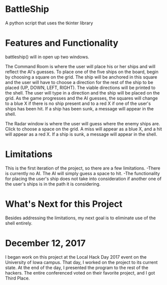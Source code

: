 # BattleShip
A python script that uses the tkinter library


# Features and Functionality
battleship() will in open up two windows.

The Command Room is where the user will place his or her ships and will reflect the AI's guesses.  To place one of the five ships on the board, begin by choosing a square on the grid.  The ship will be anchored in this square and the user will have to choose a direction for the rest of the ship to be placed (UP, DOWN, LEFT, RIGHT).  The viable directions will be printed to the shell. The user will type in a direction and the ship will be placed on the grid.  As the game progresses and the AI guesses, the squares will change to a blue X if there is no ship present and to a red X if one of the user's ships has been hit.  If a ship has been sunk, a message will appear in the shell.

The Radar window is where the user will guess where the enemy ships are. Click to choose a space on the grid. A miss will appear as a blue X, and a hit will appear as a red X.  If a ship is sunk, a message will appear in the shell.

# Limitations
This is the first iteration of the project, so there are a few limitations.
-There is currently no AI. The AI will simply guess a space to hit.
-The functionality for placing the user's ship does not take into consideration if another one of the user's ships is in the path it is considering.
# What's Next for this Project
Besides addressing the limitations, my next goal is to eliminate use of the shell entirely.

# December 12, 2017
I began work on this project at the Local Hack Day 2017 event on the University of Iowa campus. That day, I worked on the project to its current state.  At the end of the day, I presented the program to the rest of the hackers. The entire conferenced voted on their favorite project, and I got Third Place.
